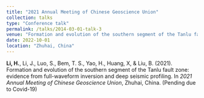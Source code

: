 ```yaml
---
title: "2021 Annual Meeting of Chinese Geoscience Union"
collection: talks
type: "Conference talk"
permalink: /talks/2014-03-01-talk-3
venue: "Formation and evolution of the southern segment of the Tanlu fault zone: evidence from full-waveform inversion and deep seismic profiling"
date: 2022-10-01
location: "Zhuhai, China"
---
```


**Li, H.**, Li, J., Luo, S., Bem, T. S., Yao, H., Huang, X, & Liu, B. (2021). Formation and evolution of the southern segment of the Tanlu fault zone: evidence from full-waveform inversion and deep seismic profiling. In *2021 Annual Meeting of Chinese Geoscience Union*, Zhuhai, China. (Pending due to Covid-19)

